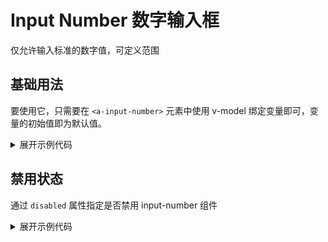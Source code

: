 <script setup>
import Basic from './component/Basic.vue'
import Disabled from './component/Disabled.vue' 
import Clearable from './component/Clearable.vue'
import ShowPassword from './component/ShowPassword.vue'
</script>

# Input Number 数字输入框

仅允许输入标准的数字值，可定义范围

## 基础用法
要使用它，只需要在 `<a-input-number>` 元素中使用 v-model 绑定变量即可，变量的初始值即为默认值。

<div class="example">
 <Basic/>
</div>

<details>
<summary>展开示例代码</summary>

```vue
<template>
  <a-input-number v-model="input" placeholder="Please input" />
</template>

<script lang="ts" setup>
import { ref } from 'vue'
const input = ref(520)
</script>

```

</details>

## 禁用状态

通过 `disabled` 属性指定是否禁用 input-number 组件

<div class="example">
 <Disabled />
</div>

<details>
<summary>展开示例代码</summary>

```vue
<template>
  <a-input v-model="input" disabled placeholder="Please input" />
</template>

<script lang="ts" setup>
import { ref } from 'vue'
const input = ref('')
</script>
```

</details>

